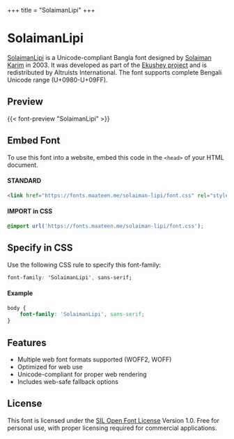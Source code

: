 +++
title = "SolaimanLipi"
+++

# SolaimanLipi

[SolaimanLipi](https://ekushey.org/font/solaimanlipi/) is a Unicode-compliant Bangla font designed by [Solaiman Karim](https://ekushey.org/designer/solaiman-karim/) in 2003. It was developed as part of the [Ekushey project](https://ekushey.org/) and is redistributed by Altruists International. The font supports complete Bengali Unicode range (U+0980-U+09FF).

## Preview

{{< font-preview "SolaimanLipi" >}}

## Embed Font

To use this font into a website, embed this code in the `<head>` of your HTML document.

#### STANDARD

```html
<link href="https://fonts.maateen.me/solaiman-lipi/font.css" rel="stylesheet">
```

#### IMPORT in CSS

```css
@import url('https://fonts.maateen.me/solaiman-lipi/font.css');
```

## Specify in CSS

Use the following CSS rule to specify this font-family:

```css
font-family: 'SolaimanLipi', sans-serif;
```

#### Example

```css
body {
    font-family: 'SolaimanLipi', sans-serif;
}
```

## Features
- Multiple web font formats supported (WOFF2, WOFF)
- Optimized for web use
- Unicode-compliant for proper web rendering
- Includes web-safe fallback options

## License
This font is licensed under the [SIL Open Font License](https://openfontlicense.org/) Version 1.0. Free for personal use, with proper licensing required for commercial applications.